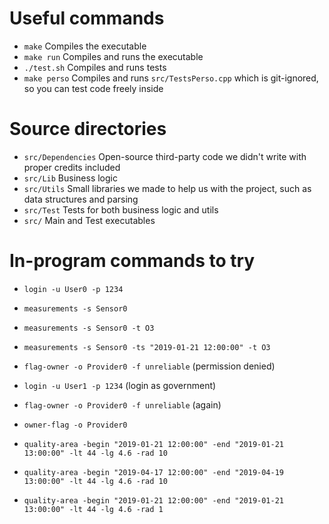 # Useful commands

- `make` Compiles the executable
- `make run` Compiles and runs the executable
- `./test.sh` Compiles and runs tests 
- `make perso` Compiles and runs `src/TestsPerso.cpp` which is git-ignored, so you can test code freely inside

# Source directories

- `src/Dependencies` Open-source third-party code we didn't write with proper credits included
- `src/Lib` Business logic
- `src/Utils` Small libraries we made to help us with the project, such as data structures and parsing
- `src/Test` Tests for both business logic and utils
- `src/` Main and Test executables

# In-program commands to try

- `login -u User0 -p 1234`

- `measurements -s Sensor0`
- `measurements -s Sensor0 -t O3`
- `measurements -s Sensor0 -ts "2019-01-21 12:00:00" -t O3`

- `flag-owner -o Provider0 -f unreliable` (permission denied)
- `login -u User1 -p 1234` (login as government)
- `flag-owner -o Provider0 -f unreliable` (again)
- `owner-flag -o Provider0`

- `quality-area -begin "2019-01-21 12:00:00" -end "2019-01-21 13:00:00" -lt 44 -lg 4.6 -rad 10`
- `quality-area -begin "2019-04-17 12:00:00" -end "2019-04-19 13:00:00" -lt 44 -lg 4.6 -rad 10`
- `quality-area -begin "2019-01-21 12:00:00" -end "2019-01-21 13:00:00" -lt 44 -lg 4.6 -rad 1`